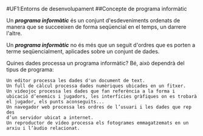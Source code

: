 #UF1:Entorns de desenvolupament
##Concepte de programa informàtic

Un ***programa informàtic*** és un conjunt d'esdeveniments ordenats de manera que se succeeixen de forma seqüencial en el temps, un darrere l'altre.

Un ***programa informàtic*** no és més que un seguit d'ordres que es porten a terme seqüencialment, aplicades sobre un conjunt de dades.

Quines dades processa un programa informàtic? Bé, això dependrà del tipus de programa:

    Un editor processa les dades d'un document de text.
    Un full de càlcul processa dades numèriques ubicades en un fitxer.
    Un videojoc processa les dades que fan referència a la forma i ubicació d’enemics i jugadors, les interfícies gràfiques on es trobarà el jugador, els punts aconseguits...
    Un navegador web processa les ordres de l’usuari i les dades que rep des
    d’un servidor ubicat a internet.
    Un reproductor de vídeo processa els fotogrames emmagatzemats en un
    arxiu i l’àudio relacionat.



